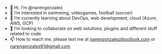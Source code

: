 - 👋 Hi, I’m @narengonzalez
- 👀 I’m interested in swimming, videogames, football (soccer)
- 🌱 I’m currently learning about DevOps, web development, cloud (Azure, AWS, GCP)
- 💞️ I’m looking to collaborate on web solutions, plugins and different stuff related to code
- 📫 How to reach me, please text me at [narengonzalez@outlook.com](mailto:narengonzalez@outlook.com) or [narengonzalez61@gmail.com](mailto:narengonzalez61@gmail.com)

<!---
narengonzalez/narengonzalez is a ✨ special ✨ repository because its `README.md` (this file) appears on your GitHub profile.
You can click the Preview link to take a look at your changes.
--->
